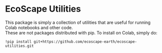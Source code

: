 # EcoScape Utilities

This package is simply a collection of utilities that are useful for running 
Colab notebooks and other code.  
These are not packages distributed with pip.  To install on Colab, simply do: 

    !pip install git+https://github.com/ecoscape-earth/ecoscape-utilities.git

